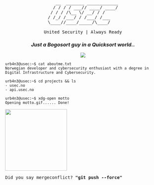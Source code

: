 <pre align="center">

   __  _______ ____________
  / / / / ___// ____/ ____/
 / / / /\__ \/ __/ / /     
/ /_/ /___/ / /___/ /___   
\____//____/_____/\____/   
                           
United Security | Always Ready
</pre>

<h3 align="center">
<em>Just a Bogosort guy in a Quicksort world.</em>.
</h3>
<p align="center">
  <a href=".">
    <img src="https://skillicons.dev/icons?i=git,linux,c,cpp,cs,pwsh,bash,discord,firebase,mysql,html,css,js,react,materialui" />
  </a>
</p>


```console
urb4n3@usec:~$ cat aboutme.txt
Norwegian developer and cybersecurity enthusiast with a degree in Digital Infrastructure and Cybersecurity.

urb4n3@usec:~$ cd projects && ls
- usec.no
- api.usec.no

urb4n3@usec:~$ xdg-open motto
Opening motto.gif...... Done!
```
<img height=200 src="https://github.com/urb4n3/urb4n3/assets/120412864/b3263172-4471-4435-8ec3-e12e18a0fb38" />
<pre align="left">
Did you say mergeconflict? <strong>"git push --force"</strong>
</pre>
